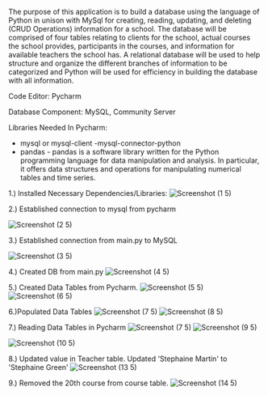 The purpose of this application is to build a database using the language of Python in unison with MySql for creating, reading, updating, and deleting (CRUD Operations) information for a school. The database will be comprised of four tables relating to clients for the school, actual courses the school provides, participants in the courses, and information for available teachers the school has. A relational database will be used to help structure and organize the different branches of information to be categorized and Python will be used for efficiency in building the database with all information.

Code Editor:
Pycharm

Database Component:
    MySQL, Community Server

Libraries Needed In Pycharm:
- mysql or mysql-client
-mysql-connector-python
- pandas - pandas is a software library written for the Python programming language 
for data manipulation and analysis. In particular, it offers data structures and operations for 
manipulating numerical tables and time series.

1.) Installed Necessary Dependencies/Libraries:
![Screenshot (1 5)](https://github.com/Dranell/MySQL_Python_CRUD_Operations_School_Exercise/assets/173842921/0838fb61-f86b-44e0-a628-1a0ecfed7cda)



2.) Established connection to mysql from pycharm

![Screenshot (2 5)](https://github.com/Dranell/MySQL_Python_CRUD_Operations_School_Exercise/assets/173842921/6e3febb5-2174-4112-807f-6a8940c5cf2c)

3.) Established connection from main.py to MySQL

![Screenshot (3 5)](https://github.com/Dranell/MySQL_Python_CRUD_Operations_School_Exercise/assets/173842921/7a395653-8575-42a8-96ba-93f33c1c55b5)

4.) Created DB from main.py
![Screenshot (4 5)](https://github.com/Dranell/MySQL_Python_CRUD_Operations_School_Exercise/assets/173842921/3769aae3-0205-4a6c-a7a1-c0b1bf67c883)



5.) Created Data Tables from Pycharm.
![Screenshot (5 5)](https://github.com/Dranell/MySQL_Python_CRUD_Operations_School_Exercise/assets/173842921/74d0f8ce-a74b-48bd-b9db-86859caee413)
![Screenshot (6 5)](https://github.com/Dranell/MySQL_Python_CRUD_Operations_School_Exercise/assets/173842921/7ca2f13a-8a84-4c54-882d-3af63e0cc400)

6.)Populated Data Tables
![Screenshot (7 5)](https://github.com/Dranell/MySQL_Python_CRUD_Operations_School_Exercise/assets/173842921/a8a85496-854c-411d-87c1-0d19b666127d)
![Screenshot (8 5)](https://github.com/Dranell/MySQL_Python_CRUD_Operations_School_Exercise/assets/173842921/d5aba3b4-7dbb-4e1a-a435-abcb7c0fce01)

7.) Reading Data Tables  in Pycharm
![Screenshot (7 5)](https://github.com/Dranell/MySQL_Python_CRUD_Operations_School_Exercise/assets/173842921/8b9c7996-c8ab-408b-ace0-97531f2e907d)
![Screenshot (9 5)](https://github.com/Dranell/MySQL_Python_CRUD_Operations_School_Exercise/assets/173842921/be548a49-8436-4eea-9139-3c6e81879caf)

![Screenshot (10 5)](https://github.com/Dranell/MySQL_Python_CRUD_Operations_School_Exercise/assets/173842921/0b7d522e-5fa6-49d1-bc93-5e6d9c652746)

8.) Updated value in Teacher table. Updated 'Stephaine Martin' to 'Stephaine Green'
![Screenshot (13 5)](https://github.com/Dranell/MySQL_Python_CRUD_Operations_School_Exercise/assets/173842921/07c12924-ace5-491d-836e-5bf462c6c2d4)


9.) Removed the 20th course from course table.
![Screenshot (14 5)](https://github.com/Dranell/MySQL_Python_CRUD_Operations_School_Exercise/assets/173842921/21eefefc-05a6-410f-8290-f9b04cf392b3)

